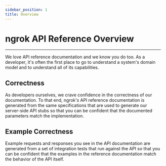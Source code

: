 ```yaml
---
sidebar_position: 1
title: Overview
---
```


# ngrok API Reference Overview
------------------

We love API reference documentation and we know you do too. As a developer,
it's often the first place to go to understand a system's domain model and to
understand all of its capabilities.

## Correctness

As developers ourselves, we crave confidence in the correctness of our
documentation. To that end, ngrok's API reference documentation is generated
from the same specifications that are used to generate our server-side API
stubs so that you can be confident that the documented parameters match the
implementation.

## Example Correctness

Example requests and responses you see in the API documentation are generated
from a set of integration tests that run against the API so that you can be
confident that the examples in the reference documentation match the behavior
of the API itself.
